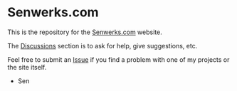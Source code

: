 # Senwerks.com

This is the repository for the [Senwerks.com](https://senwerks.com) website.

The [Discussions](/senwerks/senwerks.github.io/discussions) section is to ask for help, give suggestions, etc.

Feel free to submit an [Issue](/senwerks/senwerks.github.io/issues) if you find a problem with one of my projects or the site itself.

- Sen
